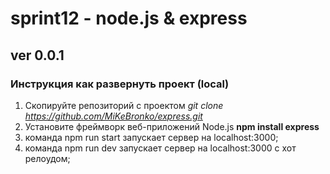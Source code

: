 # sprint12 - node.js & express

## ver 0.0.1

### Инструкция как развернуть проект (local)

1) Cкопируйте репозиторий с проектом  *git clone <https://github.com/MiKeBronko/express.git>*
2) Установите фреймворк веб-приложений Node.js **npm install express**
3) команда npm run start запускает сервер на localhost:3000;
4) команда npm run dev запускает сервер на localhost:3000 с хот релоудом;
